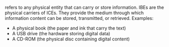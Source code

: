 
refers to any physical entity that can carry or store information. IBEs are the physical carriers of ICEs. They provide the medium through which information content can be stored, transmitted, or retrieved.
Examples:

- A physical book (the paper and ink that carry the text)
- A USB drive (the hardware storing digital data)
- A CD-ROM (the physical disc containing digital content)